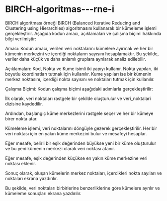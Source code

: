 # BIRCH-algoritmas---rne-i
BIRCH algoritması örneği
BIRCH (Balanced Iterative Reducing and Clustering using Hierarchies) algoritmasını kullanarak bir kümeleme işlemi gerçekleştirir. Aşağıda kodun amacı, açıklamaları ve çalışma biçimi hakkında bilgi verilmiştir:

Amacı: Kodun amacı, verilen veri noktalarını kümelere ayırmak ve her bir kümenin merkezini ve içerdiği noktaların sayısını hesaplamaktır. Bu şekilde, veriler daha küçük ve daha anlamlı gruplara ayrılarak analiz edilebilir.

Açıklamaları: Kod, Nokta ve Kume isimli iki yapıyı kullanır. Nokta yapıları, iki boyutlu koordinatları tutmak için kullanılır. Kume yapıları ise bir kümenin merkez noktasını, içerdiği nokta sayısını ve noktaları tutmak için kullanılır.

Çalışma Biçimi: Kodun çalışma biçimi aşağıdaki adımlarla gerçekleştirilir:

İlk olarak, veri noktaları rastgele bir şekilde oluşturulur ve veri_noktalari dizisine kaydedilir.

Ardından, başlangıç küme merkezlerini rastgele seçer ve her bir kümeye birer nokta atar.

Kümeleme işlemi, veri noktalarını döngüyle gezerek gerçekleştirilir. Her bir veri noktası için en yakın küme merkezini bulur ve mesafeyi hesaplar.

Eğer mesafe, belirli bir eşik değerinden büyükse yeni bir küme oluşturulur ve bu yeni kümenin merkezi olarak veri noktası atanır.

Eğer mesafe, eşik değerinden küçükse en yakın küme merkezine veri noktası eklenir.

Sonuç olarak, oluşan kümelerin merkez noktaları, içerdikleri nokta sayıları ve noktaları ekrana yazdırılır.

Bu şekilde, veri noktaları birbirlerine benzerliklerine göre kümelere ayrılır ve kümeleme sonuçları ekrana yazdırılır.
